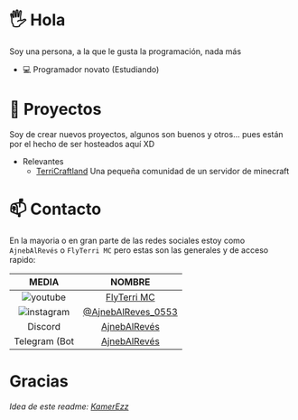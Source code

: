 # 🖐 Hola

Soy una persona, a la que le gusta la programación, nada más

- 💻 Programador novato (Estudiando)

# 🌱 Proyectos

Soy de crear nuevos proyectos, algunos son buenos y otros... pues están por el hecho de ser hosteados aquí XD

- Relevantes
  - [TerriCraftland](https://TerriCraftland.tk/) Una pequeña comunidad de un servidor de minecraft

# 📫 Contacto

En la mayoria o en gran parte de las redes sociales estoy como `AjnebAlRevés` o `FlyTerri MC` pero estas son las generales y de acceso rapido:

|                     MEDIA                     |                          NOMBRE                                                   |
| :-------------------------------------------: | :------------------------------------------------------:                          |
|  ![youtube](https://i.imgur.com/v76ZdvR.png)  |      [FlyTerri MC](https://www.youtube.com/channel/UCz1HgHIhnYuvLJ2Gl6yMstw)      |
| ![instagram](https://i.imgur.com/tu01NLm.png) |    [@AjnebAlReves_0553](https://www.instagram.com/AjnebAlReves_0553/)             |
|                    Discord                    | [AjnebAlRevés](http://discord.com/users/855994716113207338)                       |
|                    Telegram (Bot              | [AjnebAlRevés](http://t.me/Benjiitbot)                                            |



# Gracias

*Idea de este readme: [KamerEzz](https://github.com/KamerEzz)*
